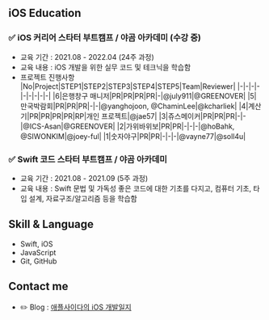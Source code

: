 ## iOS Education

### ✅ iOS 커리어 스타터 부트캠프 / 야곰 아카데미 (수강 중)
* 교육 기간 : 2021.08 - 2022.04 (24주 과정) 
* 교육 내용 : iOS 개발을 위한 실무 코드 및 테크닉을 학습함
* 프로젝트 진행사항
  |No|Project|STEP1|STEP2|STEP3|STEP4|STEP5|Team|Reviewer|
  |-|-|-|-|-|-|-|-|-|
  |6|은행창구 매니저|PR|PR|PR|PR|-|@july911|@GREENOVER|
  |5|만국박람회|PR|PR|PR|-|-|@yanghojoon, @ChaminLee|@kcharliek|
  |4|계산기|PR|PR|PR|PR|RP|개인 프로젝트|@jae57|
  |3|쥬스메이커|PR|PR|PR|-|-|@ICS-Asan|@GREENOVER|
  |2|가위바위보|PR|PR|-|-|-|@hoBahk, @SIWONKIM|@joey-ful|
  |1|숫자야구|PR|PR|-|-|-|@vayne77|@soll4u|

### ✅ Swift 코드 스타터 부트캠프 / 야곰 아카데미
* 교육 기간 : 2021.08 - 2021.09 (5주 과정)
* 교육 내용 : Swift 문법 및 가독성 좋은 코드에 대한 기초를 다지고, 컴퓨터 기초, 타입 설계, 자료구조/알고리즘 등을 학습함

## Skill & Language
* Swift, iOS
* JavaScript
* Git, GitHub

## Contact me
* ✏️ Blog : [애플사이다의 iOS 개발일지](https://applecider2020.tistory.com/)

<!--
**just1103/just1103** is a ✨ _special_ ✨ repository because its `README.md` (this file) appears on your GitHub profile.

Here are some ideas to get you started:

- 🔭 I’m currently working on ...
- 🌱 I’m currently learning ...
- 👯 I’m looking to collaborate on ...
- 🤔 I’m looking for help with ...
- 💬 Ask me about ...
- 📫 How to reach me: ...
- 😄 Pronouns: ...
- ⚡ Fun fact: ...
-->
